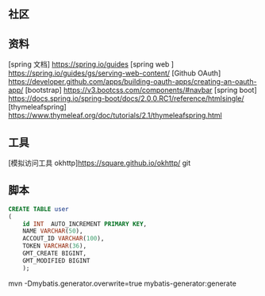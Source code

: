 ## 社区

## 资料
[spring 文档] https://spring.io/guides
[spring web ] https://spring.io/guides/gs/serving-web-content/
[Github OAuth] https://developer.github.com/apps/building-oauth-apps/creating-an-oauth-app/
[bootstrap] https://v3.bootcss.com/components/#navbar
[spring boot] https://docs.spring.io/spring-boot/docs/2.0.0.RC1/reference/htmlsingle/
[thymeleafspring] https://www.thymeleaf.org/doc/tutorials/2.1/thymeleafspring.html
## 工具 
[模拟访问工具 okhttp]https://square.github.io/okhttp/
git

## 脚本
```sql
CREATE TABLE user
( 
	id INT  AUTO_INCREMENT PRIMARY KEY,
	NAME VARCHAR(50),
	ACCOUT_ID VARCHAR(100),
	TOKEN VARCHAR(36),
	GMT_CREATE BIGINT,
	GMT_MODIFIED BIGINT
	);
```

mvn -Dmybatis.generator.overwrite=true mybatis-generator:generate

